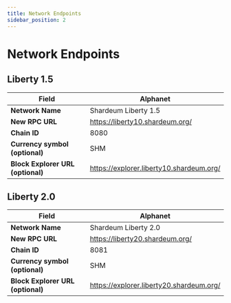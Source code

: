 ```yaml
---
title: Network Endpoints
sidebar_position: 2
---
```


# Network Endpoints

## Liberty 1.5

| **Field**                         	| **Alphanet**               	
|-----------------------------------	|----------------------------
| **Network Name**                  	| Shardeum Liberty 1.5      	
| **New RPC URL**                   	| https://liberty10.shardeum.org/                   
| **Chain ID**                      	| 8080                        	
| **Currency symbol (optional)**    	| SHM                       	
| **Block Explorer URL (optional)** 	| https://explorer.liberty10.shardeum.org/

## Liberty 2.0

| **Field**                         	| **Alphanet**               	
|-----------------------------------	|----------------------------
| **Network Name**                  	| Shardeum Liberty 2.0       	
| **New RPC URL**                   	| https://liberty20.shardeum.org/                     
| **Chain ID**                      	| 8081                        	
| **Currency symbol (optional)**    	| SHM                       	
| **Block Explorer URL (optional)** 	| https://explorer.liberty20.shardeum.org/
